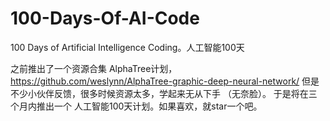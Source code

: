 # 100-Days-Of-AI-Code
100 Days of Artificial Intelligence Coding。人工智能100天

之前推出了一个资源合集 AlphaTree计划，https://github.com/weslynn/AlphaTree-graphic-deep-neural-network/
但是不少小伙伴反馈，很多时候资源太多，学起来无从下手 （无奈脸）。 于是将在三个月内推出一个 人工智能100天计划。如果喜欢，就star一个吧。
